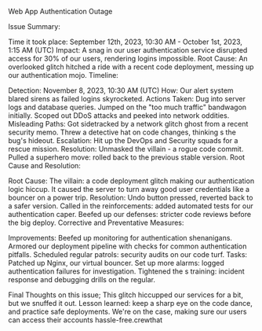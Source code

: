  Web App Authentication Outage

Issue Summary:

Time it took place: September 12th, 2023, 10:30 AM - October 1st, 2023, 1:15 AM (UTC)
Impact: A snag in our user authentication service disrupted access for 30% of our users, rendering logins impossible.
Root Cause: An overlooked glitch hitched a ride with a recent code deployment, messing up our authentication mojo.
Timeline:

Detection: November 8, 2023, 10:30 AM (UTC)
How: Our alert system blared sirens as failed logins skyrocketed.
Actions Taken:
Dug into server logs and database queries.
Jumped on the "too much traffic" bandwagon initially.
Scoped out DDoS attacks and peeked into network oddities.
Misleading Paths:
Got sidetracked by a network glitch ghost from a recent security memo.
Threw a detective hat on code changes, thinking s the bug's hideout.
Escalation:
Hit up the DevOps and Security squads for a rescue mission.
Resolution:
Unmasked the villain - a rogue code commit.
Pulled a superhero move: rolled back to the previous stable version.
Root Cause and Resolution:

Root Cause:
The villain: a code deployment glitch making our authentication logic hiccup.
It caused the server to turn away good user credentials like a bouncer on a power trip.
Resolution:
Undo button pressed, reverted back to a safer version.
Called in the reinforcements: added automated tests for our authentication caper.
Beefed up our defenses: stricter code reviews before the big deploy.
Corrective and Preventative Measures:

Improvements:
Beefed up monitoring for authentication shenanigans.
Armored our deployment pipeline with checks for common authentication pitfalls.
Scheduled regular patrols: security audits on our code turf.
Tasks:
Patched up Nginx, our virtual bouncer.
Set up more alarms: logged authentication failures for investigation.
Tightened the s training: incident response and debugging drills on the regular.

Final Thoughts on this issue;
This glitch hiccupped our services for a bit, but we snuffed it out. Lesson learned: keep a sharp eye on the code dance, and practice safe deployments. We're on the case, making sure our users can access their accounts hassle-free.crewthat
